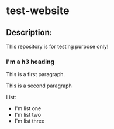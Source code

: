 # test-website

## Description:

This repository is for testing purpose only!

### I'm a h3 heading

This is a first paragraph.

This is a second paragraph

List:
- I'm list one
- I'm list two
- I'm list three
